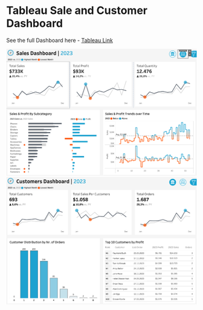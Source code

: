 # Tableau Sale and Customer Dashboard

See the full Dashboard here - [Tableau Link](https://public.tableau.com/views/SalesCustomersDashboard_17312371564900/SaleDashboard?:language=en-GB&:sid=&:redirect=auth&:display_count=n&:origin=viz_share_link)

![Portfolio Dashboard](Screenshot1.png)
![Portfolio Dashboard](Screenshot2.png)
